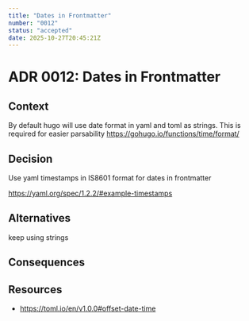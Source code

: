 ```yaml
---
title: "Dates in Frontmatter"
number: "0012"
status: "accepted"
date: 2025-10-27T20:45:21Z
---
```


# ADR 0012: Dates in Frontmatter

<!-- These documents have names that are short noun phrases. -->

## Context

<!-- This section describes the forces at play, including technological, political, social, and project local. These forces are probably in tension, and should be called out as such. The language in this section is value-neutral. It is simply describing facts. -->

By default hugo will use date format in yaml and toml as strings. This is required for easier parsability https://gohugo.io/functions/time/format/

## Decision

<!-- This section describes our response to these forces. It is stated in full sentences, with active voice. "We **MUST** …" -->

Use yaml timestamps in IS8601 format for dates in frontmatter

https://yaml.org/spec/1.2.2/#example-timestamps

## Alternatives

<!-- This section describes **considered** alternatives to the _decision_. Each _alternative_ **MUST** have a **Verdict** specifying the reason it was not choosen. -->

keep using strings

## Consequences

<!-- This section describes the resulting context, after applying the _decision_. All consequences should be listed here, not just the "positive" ones. A particular decision may have positive, negative, and neutral consequences, but all of them affect the team and project in the future. -->

## Resources

<!-- This section lists references, sources, or further reading recommendations that were used to form the _decision_ or provide an additional context. -->
- https://toml.io/en/v1.0.0#offset-date-time
